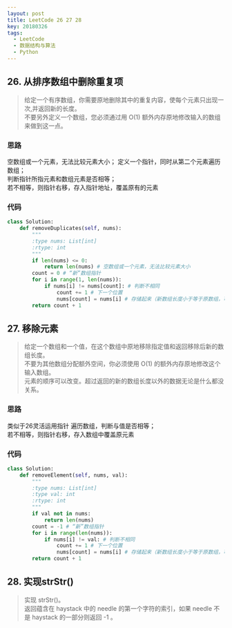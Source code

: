 ```yaml
---
layout: post
title: LeetCode 26 27 28
key: 20180326
tags: 
  - LeetCode
  - 数据结构与算法
  - Python
---
```


## 26. 从排序数组中删除重复项
> 给定一个有序数组，你需要原地删除其中的重复内容，使每个元素只出现一次,并返回新的长度。  
> 不要另外定义一个数组，您必须通过用 O(1) 额外内存原地修改输入的数组来做到这一点。

### 思路
空数组或一个元素，无法比较元素大小；
定义一个指针，同时从第二个元素遍历数组；  
判断指针所指元素和数组元素是否相等；  
若不相等，则指针右移，存入指针地址，覆盖原有的元素

### 代码

```python
class Solution:
    def removeDuplicates(self, nums):
        """
        :type nums: List[int]
        :rtype: int
        """
        if len(nums) <= 0:
            return len(nums) # 空数组或一个元素，无法比较元素大小
        count = 0 # “新”数组指针
        for i in range(1, len(nums)):
            if nums[i] != nums[count]: # 判断不相同
                count += 1 # 下一个位置
                nums[count] = nums[i] # 存储起来（新数组长度小于等于原数组，可以存在原数组中）
        return count + 1
```

## 27. 移除元素
> 给定一个数组和一个值，在这个数组中原地移除指定值和返回移除后新的数组长度。  
> 不要为其他数组分配额外空间，你必须使用 O(1) 的额外内存原地修改这个输入数组。  
> 元素的顺序可以改变。超过返回的新的数组长度以外的数据无论是什么都没关系。  

### 思路
类似于26灵活运用指针
遍历数组，判断与值是否相等；  
若不相等，则指针右移，存入数组中覆盖原元素

### 代码

```python
class Solution:
    def removeElement(self, nums, val):
        """
        :type nums: List[int]
        :type val: int
        :rtype: int
        """
        if val not in nums:
            return len(nums) 
        count = -1 # “新”数组指针
        for i in range(len(nums)):
            if nums[i] != val: # 判断不相同
                count += 1 # 下一个位置
                nums[count] = nums[i] # 存储起来（新数组长度小于等于原数组，可以存在原数组中）
        return count + 1
```

## 28. 实现strStr()
> 实现 strStr()。  
> 返回蕴含在 haystack 中的 needle 的第一个字符的索引，如果 needle 不是 haystack 的一部分则返回 -1 。